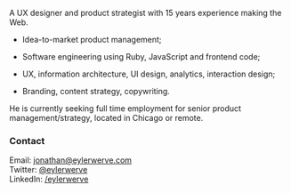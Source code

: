 A UX designer and product strategist with 15 years experience making the Web.

- Idea-to-market product management;

- Software engineering using Ruby, JavaScript and frontend code;

- UX, information architecture, UI design, analytics, interaction design;

- Branding, content strategy, copywriting.

He is currently seeking full time employment for senior product management/strategy, located in Chicago or remote.

### Contact

Email: jonathan@eylerwerve.com
<br>Twitter: [@eylerwerve](https://twitter.com/EylerWerve)
<br>LinkedIn: [/eylerwerve](https://www.linkedin.com/in/eylerwerve)

